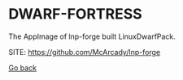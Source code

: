 # DWARF-FORTRESS
 
 The AppImage of lnp-forge built LinuxDwarfPack.
 
 SITE: https://github.com/McArcady/lnp-forge

 [Go back](https://portable-linux-apps.github.io/apps.html)

